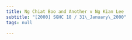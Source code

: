 ```yaml
---
title: Ng Chiat Boo and Another v Ng Kian Lee
subtitle: "[2000] SGHC 18 / 31\_January\_2000"
tags: null

---
```



